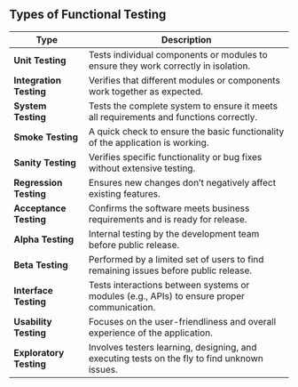## Types of Functional Testing

| **Type**     | **Description**                                                                 |
|------------------------------------|---------------------------------------------------------------------------------|
| **Unit Testing**                   | Tests individual components or modules to ensure they work correctly in isolation. |
| **Integration Testing**            | Verifies that different modules or components work together as expected. |
| **System Testing**                 | Tests the complete system to ensure it meets all requirements and functions correctly. |
| **Smoke Testing**                  | A quick check to ensure the basic functionality of the application is working. |
| **Sanity Testing**                 | Verifies specific functionality or bug fixes without extensive testing. |
| **Regression Testing**             | Ensures new changes don’t negatively affect existing features. |
| **Acceptance Testing**             | Confirms the software meets business requirements and is ready for release. |
| **Alpha Testing**                  | Internal testing by the development team before public release. |
| **Beta Testing**                   | Performed by a limited set of users to find remaining issues before public release. |
| **Interface Testing**              | Tests interactions between systems or modules (e.g., APIs) to ensure proper communication. |
| **Usability Testing**              | Focuses on the user-friendliness and overall experience of the application. |
| **Exploratory Testing**            | Involves testers learning, designing, and executing tests on the fly to find unknown issues. |
